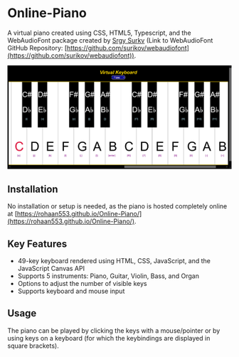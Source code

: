 # Online-Piano
A virtual piano created using CSS, HTML5, Typescript, and the WebAudioFont package created by [Srgy Surkv](https://github.com/surikov) (Link to WebAudioFont GitHub Repository: [https://github.com/surikov/webaudiofont](https://github.com/surikov/webaudiofont)).

![Image of my Online-Piano](https://github.com/Rohaan553/Online-Piano/blob/main/images/piano-snapshot.PNG)

## Installation
No installation or setup is needed, as the piano is hosted completely online at [https://rohaan553.github.io/Online-Piano/](https://rohaan553.github.io/Online-Piano/).

## Key Features
- 49-key keyboard rendered using HTML, CSS, JavaScript, and the JavaScript Canvas API
- Supports 5 instruments: Piano, Guitar, Violin, Bass, and Organ
- Options to adjust the number of visible keys
- Supports keyboard and mouse input 

## Usage
The piano can be played by clicking the keys with a mouse/pointer or by using keys on a keyboard (for which the keybindings are displayed in square brackets).
